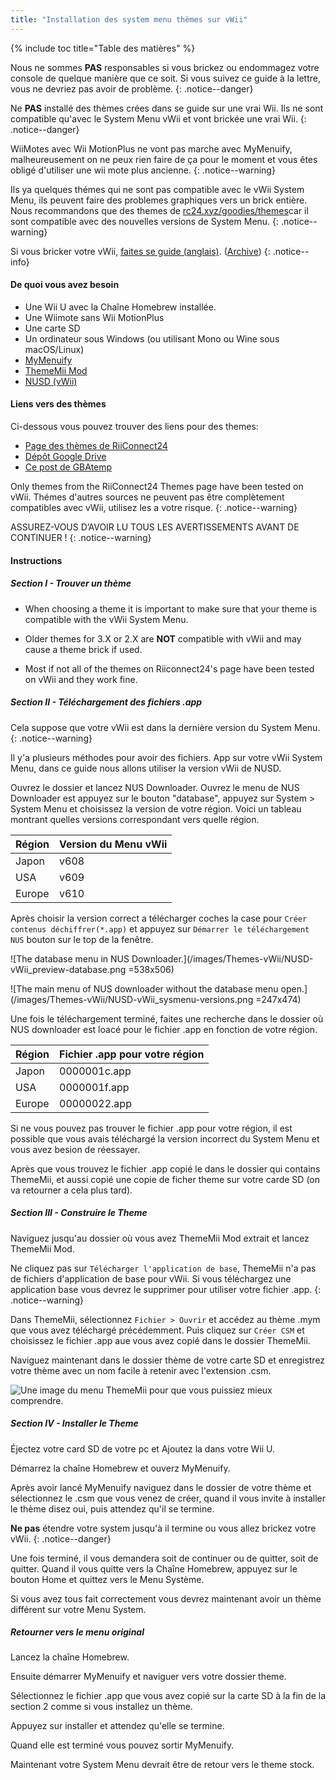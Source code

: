```yaml
---
title: "Installation des system menu thèmes sur vWii"
---
```


{% include toc title="Table des matières" %}

Nous ne sommes **PAS** responsables si vous brickez ou endommagez votre console de quelque manière que ce soit. Si vous suivez ce guide à la lettre, vous ne devriez pas avoir de problème.
{: .notice--danger}

Ne **PAS** installé des thèmes crées dans se guide sur une vrai Wii. Ils ne sont compatible qu'avec le System Menu vWii et vont brickée une vrai Wii.
{: .notice--danger}

WiiMotes avec Wii MotionPlus ne vont pas marche avec MyMenuify, malheureusement on ne peux rien faire de ça pour le moment et vous êtes obligé d'utiliser une wii mote plus ancienne.
{: .notice--warning}

Ils ya quelques thémes qui ne sont pas compatible avec le vWii System Menu, ils peuvent faire des problemes graphiques vers un brick entière. Nous recommandons que des themes de [rc24.xyz/goodies/themes](https://rc24.xyz/goodies/themes/)car il sont compatible avec des nouvelles versions de System Menu.
{: .notice--warning}

Si vous bricker votre vWii, [faites se guide (anglais)](https://gbatemp.net/threads/guide-vwii-unbrick-guide-by-garyodernichts.528329). ([Archive](https://web.archive.org/web/20200213194233/https://gbatemp.net/threads/guide-vwii-unbrick-guide-by-garyodernichts.528329/))
{: .notice--info}

#### De quoi vous avez besoin

* Une Wii U avec la Chaîne Homebrew installée.
* Une Wiimote sans Wii MotionPlus
* Une carte SD
* Un ordinateur sous Windows (ou utilisant Mono ou Wine sous macOS/Linux)
* [MyMenuify](/assets/files/Mymenuify-Old-vWii.zip)
* [ThemeMii Mod](/assets/files/New_ThemeMii_MOD.zip)
* [NUSD (vWii)](/assets/files/NUSDownloader-vwii.zip)


#### Liens vers des thèmes

Ci-dessous vous pouvez trouver des liens pour des themes:

* [Page des thèmes de RiiConnect24](https://rc24.xyz/goodies/themes/)
* [Dépôt Google Drive](https://drive.google.com/drive/folders/19tyeVQ--bJ0ZUTNg5yvAGvc3G4-euEpm?usp=sharing)
* [Ce post de GBAtemp](https://gbatemp.net/threads/wii-theme-team-creations-v2.336596/)

Only themes from the RiiConnect24 Themes page have been tested on vWii. Thémes d'autres sources ne peuvent pas être complètement compatibles avec vWii, utilisez les a votre risque.
{: .notice--warning}

ASSUREZ-VOUS D’AVOIR LU TOUS LES AVERTISSEMENTS AVANT DE CONTINUER !
{: .notice--warning}

#### Instructions

##### Section I - Trouver un thème

* When choosing a theme it is important to make sure that your theme is compatible with the vWii System Menu.

* Older themes for 3.X or 2.X are **NOT** compatible with vWii and may cause a theme brick if used.

* Most if not all of the themes on Riiconnect24's page have been tested on vWii and they work fine.

##### Section II - Téléchargement des fichiers .app


Cela suppose que votre vWii est dans la dernière version du System Menu.
{: .notice--warning}

Il y'a plusieurs méthodes pour avoir des fichiers. App sur votre vWii System Menu, dans ce guide nous allons utiliser la version vWii de NUSD.

Ouvrez le dossier et lancez NUS Downloader. Ouvrez le menu de NUS Downloader est appuyez sur le bouton "database", appuyez sur System > System Menu et choisissez la version de votre région. Voici un tableau montrant quelles versions correspondant vers quelle région.

| Région | Version du Menu vWii |
| ------ | -------------------- |
| Japon  | v608                 |
| USA    | v609                 |
| Europe | v610                 |

Après choisir la version correct a télécharger coches la case pour `Créer contenus déchiffrer(*.app)` et appuyez sur `Démarrer le téléchargement NUS` bouton sur le top de la fenêtre.

!\[The database menu in NUS Downloader.\](/images/Themes-vWii/NUSD-vWii_preview-database.png =538x506)



!\[The main menu of NUS downloader without the database menu open.\](/images/Themes-vWii/NUSD-vWii_sysmenu-versions.png =247x474)


Une fois le téléchargement terminé, faites une recherche dans le dossier où NUS downloader est loacé pour le fichier .app en fonction de votre région.

| Région | Fichier .app pour votre région |
| ------ | ------------------------------ |
| Japon  | 0000001c.app                   |
| USA    | 0000001f.app                   |
| Europe | 00000022.app                   |

Si ne vous pouvez pas trouver le fichier .app pour votre région, il est possible que vous avais téléchargé la version incorrect du System Menu et vous avez besion de réessayer.

Après que vous trouvez le fichier .app copié le dans le dossier qui contains ThemeMii, et aussi copié une copie de ficher theme sur votre carde SD (on va retourner a cela plus tard).

##### Section III - Construire le Theme

Naviguez jusqu'au dossier où vous avez ThemeMii Mod extrait et lancez ThemeMii Mod.

Ne cliquez pas sur `Télécharger l'application de base`, ThemeMii n'a pas de fichiers d'application de base pour vWii. Si vous téléchargez une application base vous devrez le supprimer pour utiliser votre fichier .app.
{: .notice--warning}

Dans ThemeMii, sélectionnez `Fichier > Ouvrir` et accédez au thème .mym que vous avez téléchargé précédemment. Puis cliquez sur `Créer CSM` et choisissez le fichier .app aue vous avez copié dans le dossier ThemeMii.

Naviguez maintenant dans le dossier thème de votre carte SD et enregistrez votre thème avec un nom facile à retenir avec l'extension .csm.

![Une image du menu ThemeMii pour que vous puissiez mieux comprendre.](/images/Themes-vWii/ThemeMii-Mod-Preview_vWii.png)



##### Section IV - Installer le Theme

Éjectez votre card SD de votre pc et Ajoutez la dans votre Wii U.

Démarrez la chaîne Homebrew et ouverz MyMenuify.

Après avoir lancé MyMenuify naviguez dans le dossier de votre thème et sélectionnez le .csm que vous venez de créer, quand il vous invite à installer le thème disez oui, puis attendez qu'il se termine.

**Ne pas** étendre votre system jusqu'à il termine ou vous allez brickez votre vWii.
{: .notice--danger}

Une fois terminé, il vous demandera soit de continuer ou de quitter, soit de quitter. Quand il vous quitte vers la Chaîne Homebrew, appuyez sur le bouton Home et quittez vers le Menu Système.

Si vous avez tous fait correctement vous devrez maintenant avoir un thème différent sur votre Menu System.

##### Retourner vers le menu original

Lancez la chaîne Homebrew.

Ensuite démarrer MyMenuify et naviguer vers votre dossier theme.

Sélectionnez le fichier .app que vous avez copié sur la carte SD à la fin de la section 2 comme si vous installez un thème.

Appuyez sur installer et attendez qu'elle se termine.

Quand elle est terminé vous pouvez sortir MyMenuify.

Maintenant votre System Menu devrait être de retour vers le theme stock.



